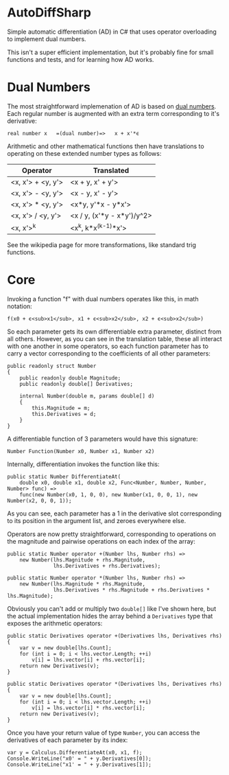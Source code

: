 # AutoDiffSharp

Simple automatic differentiation (AD) in C# that uses operator overloading
to implement dual numbers.

This isn't a super efficient implementation, but it's probably fine for
small functions and tests, and for learning how AD works.

# Dual Numbers

The most straightforward implemenation of AD is based on [dual numbers](https://en.wikipedia.org/wiki/Automatic_differentiation#Automatic_differentiation_using_dual_numbers). Each
regular number is augmented with an extra term corresponding to it's derivative:

    real number x   =(dual number)=>   x + x'*ϵ

Arithmetic and other mathematical functions then have translations to operating
on these extended number types as follows:

|Operator|Translated|
|--------|----------|
|<x, x'> + <y, y'>|<x + y, x' + y'>
|<x, x'> - <y, y'>|<x - y, x' - y'>
|<x, x'> \* <y, y'>|<x\*y, y'\*x - y*x'>
|<x, x'> / <y, y'>|<x / y, (x'\*y - x\*y')/y^2>
|<x, x'><sup>k</sup>|<x<sup>k</sup>, k\*x<sup>(k-1)</sup>\*x'>

See the wikipedia page for more transformations, like standard trig functions.

# Core

Invoking a function "f" with dual numbers operates like this, in math notation:

    f(x0 + ϵ<sub>x1</sub>, x1 + ϵ<sub>x2</sub>, x2 + ϵ<sub>x2</sub>)

So each parameter gets its own differentiable extra parameter, distinct from all
others. However, as you can see in the translation table, these all interact with
one another in some operators, so each function parameter has to carry a vector
corresponding to the coefficients of all other parameters:

    public readonly struct Number
    {
        public readonly double Magnitude;
        public readonly double[] Derivatives;

        internal Number(double m, params double[] d)
        {
            this.Magnitude = m;
            this.Derivatives = d;
        }
    }

A differentiable function of 3 parameters would have this signature:

    Number Function(Number x0, Number x1, Number x2)

Internally, differentiation invokes the function like this:

    public static Number DifferentiateAt(
        double x0, double x1, double x2, Func<Number, Number, Number, Number> func) =>
        func(new Number(x0, 1, 0, 0), new Number(x1, 0, 0, 1), new Number(x2, 0, 0, 1));

As you can see, each parameter has a 1 in the derivative slot corresponding to
its position in the argument list, and zeroes everywhere else.

Operators are now pretty straightforward, corresponding to operations
on the magnitude and pairwise operations on each index of the array:

    public static Number operator +(Number lhs, Number rhs) =>
        new Number(lhs.Magnitude + rhs.Magnitude,
                   lhs.Derivatives + rhs.Derivatives);

    public static Number operator *(Number lhs, Number rhs) =>
        new Number(lhs.Magnitude * rhs.Magnitude,
                   lhs.Derivatives * rhs.Magnitude + rhs.Derivatives * lhs.Magnitude);

Obviously you can't add or multiply two `double[]` like I've shown here,
but the actual implementation hides the array behind a `Derivatives` type
that exposes the arithmetic operators:

    public static Derivatives operator +(Derivatives lhs, Derivatives rhs)
    {
        var v = new double[lhs.Count];
        for (int i = 0; i < lhs.vector.Length; ++i)
            v[i] = lhs.vector[i] + rhs.vector[i];
        return new Derivatives(v);
    }
    
    public static Derivatives operator *(Derivatives lhs, Derivatives rhs)
    {
        var v = new double[lhs.Count];
        for (int i = 0; i < lhs.vector.Length; ++i)
            v[i] = lhs.vector[i] * rhs.vector[i];
        return new Derivatives(v);
    }

Once you have your return value of type `Number`, you can access the derivatives
of each parameter by its index:

    var y = Calculus.DifferentiateAt(x0, x1, f);
    Console.WriteLine("x0' = " + y.Derivatives[0]);
    Console.WriteLine("x1' = " + y.Derivatives[1]);
